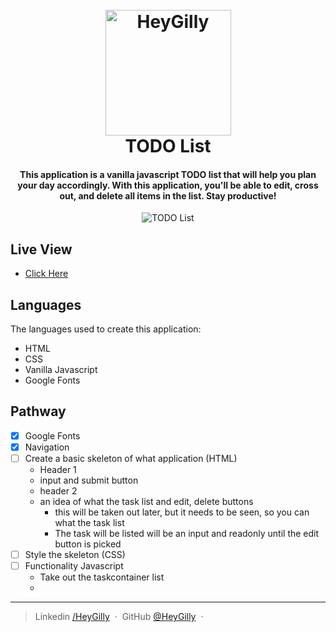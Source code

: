 
<h1 align="center">
  <br>
  <a href="https://www.linkedin.com/in/heygilly">
    <img src="/Users/heygilly/IdeaProjects/Search_Github_User/img/heygilly.png" alt="HeyGilly" width="201">
    </a>
  <br>
  TODO List
  <br>
</h1>

<h4 align="center">
    This application is a vanilla javascript TODO list that will help you plan your day accordingly. With this application, you'll be able to edit, cross out, and delete all items in the list. Stay productive!
</h4>

<div align="center">
<img src="https://placehold.co/600x400" alt="TODO List" align="center">
</div>

## Live View
- <a href="">Click Here</a>

## Languages

The languages used to create this application:
- HTML
- CSS
- Vanilla Javascript
- Google Fonts

## Pathway

* [X] Google Fonts
* [X] Navigation
* [ ] Create a basic skeleton of what application (HTML)
  * Header 1
  * input and submit button
  * header 2
  * an idea of what the task list and edit, delete buttons
    * this will be taken out later, but it needs to be seen, so you can what the task list  
    * The task will be listed will be an input and readonly until the edit button is picked
* [ ] Style the skeleton (CSS)
* [ ] Functionality Javascript
  * Take out the taskcontainer list
  * 
 


---

> Linkedin [/HeyGilly](https://www.linkedin.com/in/heygilly) &nbsp;&middot;&nbsp;
> GitHub [@HeyGilly](https://github.com/HeyGilly) &nbsp;&middot;&nbsp;
